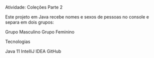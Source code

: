  Atividade: Coleções Parte 2

Este projeto em Java recebe nomes e sexos de pessoas no console e separa em dois grupos:

 Grupo Masculino
 Grupo Feminino
 
 Tecnologias
 
Java 11
IntelliJ IDEA
GitHub


 
